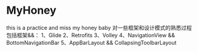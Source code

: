 # MyHoney
this is a practice and miss my honey baby
对一些框架和设计模式的熟悉过程
包括框架&&：
1、Glide
2、Retrofits
3、Volley
4、NavigationView && BottomNavigationBar
5、AppBarLayout && CollapsingToolbarLayout
